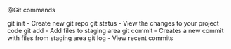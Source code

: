 @Git commands

git init - Create new git repo
git status - View the changes to your project code
git add - Add files to staging area
git commit - Creates a new commit with files from staging area
git log - View recent commits
